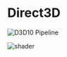 ﻿# Direct3D

![D3D10 Pipeline](https://i-msdn.sec.s-msft.com/dynimg/IC412557.png)

![shader](https://i-msdn.sec.s-msft.com/dynimg/IC412575.png)